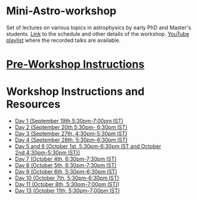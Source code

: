 # Mini-Astro-workshop
Set of lectures on various topics in astrophysics by early PhD and Master's students. [Link](https://sites.google.com/view/surendrapadamata/mini-astro-workshop) to the schedule and other details of the workshop. [YouTube playlist](https://www.youtube.com/playlist?list=PLJT6Gs_Eq5g3umr11xofnWUlbSXubie5C) where the recorded talks are available.

# [Pre-Workshop Instructions](https://github.com/ssp5361/Mini-Astro-workshop/blob/master/Pre-Workshop.md)

# Workshop Instructions and Resources

* [Day 1 (September 19th 5:30pm-7:00pm IST)](https://github.com/ssp5361/Mini-Astro-workshop/tree/master/Day-1)
* [Day 2 (September 20th 5:30pm- 6:30pm IST)](https://github.com/ssp5361/Mini-Astro-workshop/tree/master/Day-2)
* [Day 3 (September 27th, 4:30pm-5:30pm IST)](https://github.com/ssp5361/Mini-Astro-workshop/tree/master/Day-3)
* [Day 4 (September 28th, 5:30pm-6:30pm IST)](https://github.com/ssp5361/Mini-Astro-workshop/tree/master/Day-4)
* [Day 5 and 6 (October 1st, 5:30pm-6:30pm IST and October 2nd,4:30pm-5:30pm IST))](https://github.com/ssp5361/Mini-Astro-workshop/tree/master/Day-5and6)
* [Day 7 (October 4th, 6:30pm-7:30pm IST)](https://github.com/ssp5361/Mini-Astro-workshop/tree/master/Day-7)
* [Day 8 (October 5th, 6:30pm-7:30pm IST)](https://github.com/ssp5361/Mini-Astro-workshop/tree/master/Day-8)
* [Day 9 (October 6th, 5:30pm-6:30pm IST)](https://github.com/ssp5361/Mini-Astro-workshop/tree/master/Day-9)
* [Day 10 (October 7th, 5:30pm-6:30pm IST)](https://github.com/ssp5361/Mini-Astro-workshop/tree/master/Day-10)
* [Day 11 (October 8th, 5:30pm-7:00pm IST)](https://github.com/ssp5361/Mini-Astro-workshop/tree/master/Day-11))
* [Day 13 (October 11th, 5:30pm-7:00pm IST)](https://github.com/ssp5361/Mini-Astro-workshop/tree/master/Day-13)



  
  
